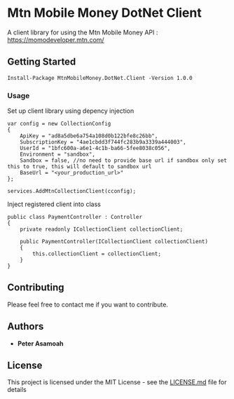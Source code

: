 # Mtn Mobile Money DotNet Client

A client library for using the Mtn Mobile Money API : https://momodeveloper.mtn.com/

## Getting Started

```
Install-Package MtnMobileMoney.DotNet.Client -Version 1.0.0
```

### Usage

Set up client library using depency injection

```
var config = new CollectionConfig
{
    ApiKey = "ad8a5dbe6a754a108d0b122bfe8c26bb",
    SubscriptionKey = "4ae1cbdd3f744fc283b9a3339a444003",
    UserId = "1bfc600a-a6e1-4c1b-ba66-5fee8038c056",
    Environment = "sandbox",
    Sandbox = false, //no need to provide base url if sandbox only set this to true, this will default to sandbox url
    BaseUrl = "<your_production_url>"
};

services.AddMtnCollectionClient(cconfig);

```

Inject registered client into class

```
public class PaymentController : Controller
{
    private readonly ICollectionClient collectionClient;

    public PaymentController(ICollectionClient collectionClient)
    {
        this.collectionClient = collectionClient;
    }
}

```

## Contributing

Please feel free to contact me if you want to contribute.

## Authors

* **Peter Asamoah** 

## License

This project is licensed under the MIT License - see the [LICENSE.md](LICENSE.md) file for details

